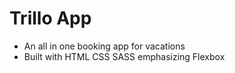 # Trillo App

- An all in one booking app for vacations
- Built with HTML CSS SASS emphasizing Flexbox
